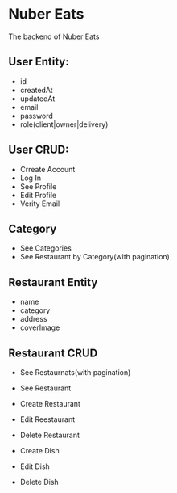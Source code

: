# Nuber Eats

The backend of Nuber Eats

## User Entity:

- id
- createdAt
- updatedAt
- email
- password
- role(client|owner|delivery)

## User CRUD:

- Crreate Account
- Log In
- See Profile
- Edit Profile
- Verity Email

## Category

- See Categories
- See Restaurant by Category(with pagination)

## Restaurant Entity

- name
- category
- address
- coverImage

## Restaurant CRUD

- See Restaurnats(with pagination)
- See Restaurant
- Create Restaurant
- Edit Reestaurant
- Delete Restaurant

- Create Dish
- Edit Dish
- Delete Dish
